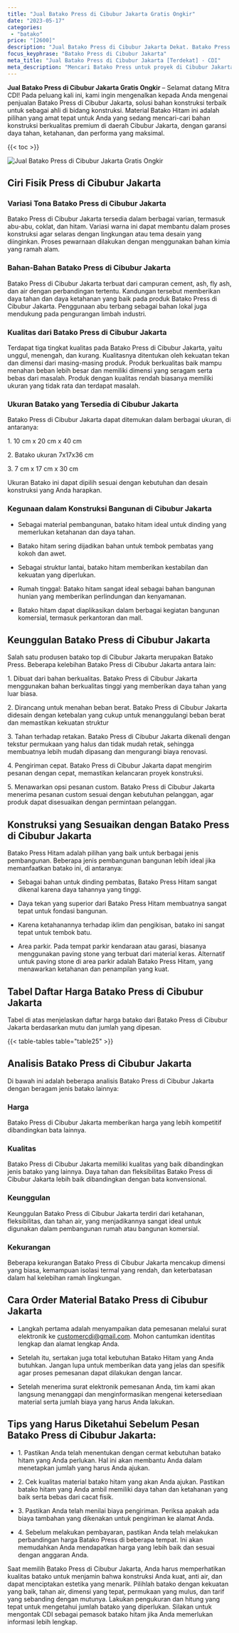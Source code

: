 ```yaml
---
title: "Jual Batako Press di Cibubur Jakarta Gratis Ongkir"
date: "2023-05-17"
categories:
 - "batako"
price: "[2600]"
description: "Jual Batako Press di Cibubur Jakarta Dekat. Batako Press ini sering dipakai dalam proyek pembangunan sebagai material dinding yang kuat dan awet. Silakan hubungi kami untuk informasi lebih lanjut."
focus_keyphrase: "Batako Press di Cibubur Jakarta"
meta_title: "Jual Batako Press di Cibubur Jakarta [Terdekat] - CDI"
meta_description: "Mencari Batako Press untuk proyek di Cibubur Jakarta? Kami menyediakan Batako Press berkualitas untuk material dinding. Raih penawaran terbaik sekarang."
---
```


**Jual Batako Press di Cibubur Jakarta Gratis Ongkir** – Selamat datang Mitra CDI! Pada peluang kali ini, kami ingin mengenalkan kepada Anda mengenai penjualan Batako Press di Cibubur Jakarta, solusi bahan konstruksi terbaik untuk sebagai ahli di bidang konstruksi. Material Batako Hitam ini adalah pilihan yang amat tepat untuk Anda yang sedang mencari-cari bahan konstruksi berkualitas premium di daerah Cibubur Jakarta, dengan garansi daya tahan, ketahanan, dan performa yang maksimal.

{{< toc >}}

![Jual Batako Press di Cibubur Jakarta Gratis Ongkir](/images/batako/batako-press-01.jpg)

## Ciri Fisik Press di Cibubur Jakarta

### Variasi Tona Batako Press di Cibubur Jakarta

Batako Press di Cibubur Jakarta tersedia dalam berbagai varian, termasuk abu-abu, coklat, dan hitam. Variasi warna ini dapat membantu dalam proses konstruksi agar selaras dengan lingkungan atau tema desain yang diinginkan. Proses pewarnaan dilakukan dengan menggunakan bahan kimia yang ramah alam.

### Bahan-Bahan Batako Press di Cibubur Jakarta

Batako Press di Cibubur Jakarta terbuat dari campuran cement, ash, fly ash, dan air dengan perbandingan tertentu. Kandungan tersebut memberikan daya tahan dan daya ketahanan yang baik pada produk Batako Press di Cibubur Jakarta. Penggunaan abu terbang sebagai bahan lokal juga mendukung pada pengurangan limbah industri.

### Kualitas dari Batako Press di Cibubur Jakarta

Terdapat tiga tingkat kualitas pada Batako Press di Cibubur Jakarta, yaitu unggul, menengah, dan kurang. Kualitasnya ditentukan oleh kekuatan tekan dan dimensi dari masing-masing produk. Produk berkualitas baik mampu menahan beban lebih besar dan memiliki dimensi yang seragam serta bebas dari masalah. Produk dengan kualitas rendah biasanya memiliki ukuran yang tidak rata dan terdapat masalah.

### Ukuran Batako yang Tersedia di Cibubur Jakarta

Batako Press di Cibubur Jakarta dapat ditemukan dalam berbagai ukuran, di antaranya:

1\. 10 cm x 20 cm x 40 cm

2\. Batako ukuran 7x17x36 cm

3\. 7 cm x 17 cm x 30 cm

Ukuran Batako ini dapat dipilih sesuai dengan kebutuhan dan desain konstruksi yang Anda harapkan.

### Kegunaan dalam Konstruksi Bangunan di Cibubur Jakarta

*   Sebagai material pembangunan, batako hitam ideal untuk dinding yang memerlukan ketahanan dan daya tahan.

*   Batako hitam sering dijadikan bahan untuk tembok pembatas yang kokoh dan awet.

*   Sebagai struktur lantai, batako hitam memberikan kestabilan dan kekuatan yang diperlukan.

*   Rumah tinggal: Batako hitam sangat ideal sebagai bahan bangunan hunian yang memberikan perlindungan dan kenyamanan.

*   Batako hitam dapat diaplikasikan dalam berbagai kegiatan bangunan komersial, termasuk perkantoran dan mall.

## Keunggulan Batako Press di Cibubur Jakarta

Salah satu produsen batako top di Cibubur Jakarta merupakan Batako Press. Beberapa kelebihan Batako Press di Cibubur Jakarta antara lain:

1\.  Dibuat dari bahan berkualitas. Batako Press di Cibubur Jakarta menggunakan bahan berkualitas tinggi yang memberikan daya tahan yang luar biasa.

2\.  Dirancang untuk menahan beban berat. Batako Press di Cibubur Jakarta didesain dengan ketebalan yang cukup untuk menanggulangi beban berat dan memastikan kekuatan struktur

3\.  Tahan terhadap retakan. Batako Press di Cibubur Jakarta dikenali dengan tekstur permukaan yang halus dan tidak mudah retak, sehingga membuatnya lebih mudah dipasang dan mengurangi biaya renovasi.

4\.  Pengiriman cepat. Batako Press di Cibubur Jakarta dapat mengirim pesanan dengan cepat, memastikan kelancaran proyek konstruksi.

5\.  Menawarkan opsi pesanan custom. Batako Press di Cibubur Jakarta menerima pesanan custom sesuai dengan kebutuhan pelanggan, agar produk dapat disesuaikan dengan permintaan pelanggan.

## Konstruksi yang Sesuaikan dengan Batako Press di Cibubur Jakarta

Batako Press Hitam adalah pilihan yang baik untuk berbagai jenis pembangunan. Beberapa jenis pembangunan bangunan lebih ideal jika memanfaatkan batako ini, di antaranya:

*   Sebagai bahan untuk dinding pembatas, Batako Press Hitam sangat dikenal karena daya tahannya yang tinggi.

*   Daya tekan yang superior dari Batako Press Hitam membuatnya sangat tepat untuk fondasi bangunan.

*   Karena ketahanannya terhadap iklim dan pengikisan, batako ini sangat tepat untuk tembok batu.

*   Area parkir. Pada tempat parkir kendaraan atau garasi, biasanya menggunakan paving stone yang terbuat dari material keras. Alternatif untuk paving stone di area parkir adalah Batako Press Hitam, yang menawarkan ketahanan dan penampilan yang kuat.

## Tabel Daftar Harga Batako Press di Cibubur Jakarta

Tabel di atas menjelaskan daftar harga batako dari Batako Press di Cibubur Jakarta berdasarkan mutu dan jumlah yang dipesan.

{{< table-tables table="table25" >}} 

## Analisis Batako Press di Cibubur Jakarta

Di bawah ini adalah beberapa analisis Batako Press di Cibubur Jakarta dengan beragam jenis batako lainnya:

### Harga

Batako Press di Cibubur Jakarta memberikan harga yang lebih kompetitif dibandingkan bata lainnya.

### Kualitas

Batako Press di Cibubur Jakarta memiliki kualitas yang baik dibandingkan jenis batako yang lainnya. Daya tahan dan fleksibilitas Batako Press di Cibubur Jakarta lebih baik dibandingkan dengan bata konvensional.

### Keunggulan

Keunggulan Batako Press di Cibubur Jakarta terdiri dari ketahanan, fleksibilitas, dan tahan air, yang menjadikannya sangat ideal untuk digunakan dalam pembangunan rumah atau bangunan komersial.

### Kekurangan

Beberapa kekurangan Batako Press di Cibubur Jakarta mencakup dimensi yang biasa, kemampuan isolasi termal yang rendah, dan keterbatasan dalam hal kelebihan ramah lingkungan.

## Cara Order Material Batako Press di Cibubur Jakarta

*   Langkah pertama adalah menyampaikan data pemesanan melalui surat elektronik ke customercdi@gmail.com. Mohon cantumkan identitas lengkap dan alamat lengkap Anda.

*   Setelah itu, sertakan juga total kebutuhan Batako Hitam yang Anda butuhkan. Jangan lupa untuk memberikan data yang jelas dan spesifik agar proses pemesanan dapat dilakukan dengan lancar.

*   Setelah menerima surat elektronik pemesanan Anda, tim kami akan langsung menanggapi dan menginformasikan mengenai ketersediaan material serta jumlah biaya yang harus Anda lakukan.

## Tips yang Harus Diketahui Sebelum Pesan Batako Press di Cibubur Jakarta:

*   1\. Pastikan Anda telah menentukan dengan cermat kebutuhan batako hitam yang Anda perlukan. Hal ini akan membantu Anda dalam menetapkan jumlah yang harus Anda ajukan.

*   2\. Cek kualitas material batako hitam yang akan Anda ajukan. Pastikan batako hitam yang Anda ambil memiliki daya tahan dan ketahanan yang baik serta bebas dari cacat fisik.

*   3\. Pastikan Anda telah menilai biaya pengiriman. Periksa apakah ada biaya tambahan yang dikenakan untuk pengiriman ke alamat Anda.

*   4\. Sebelum melakukan pembayaran, pastikan Anda telah melakukan perbandingan harga Batako Press di beberapa tempat. Ini akan memudahkan Anda mendapatkan harga yang lebih baik dan sesuai dengan anggaran Anda.

Saat memilih Batako Press di Cibubur Jakarta, Anda harus memperhatikan kualitas batako untuk menjamin bahwa konstruksi Anda kuat, anti air, dan dapat menciptakan estetika yang menarik. Pilihlah batako dengan kekuatan yang baik, tahan air, dimensi yang tepat, permukaan yang mulus, dan tarif yang sebanding dengan mutunya. Lakukan pengukuran dan hitung yang tepat untuk mengetahui jumlah batako yang diperlukan. Silakan untuk mengontak CDI sebagai pemasok batako hitam jika Anda memerlukan informasi lebih lengkap.